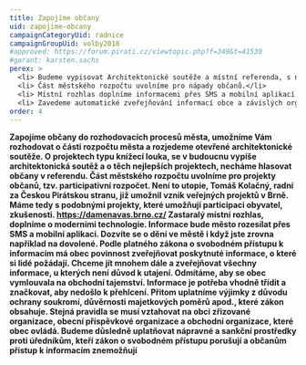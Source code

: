 ```yaml
---
title: Zapojíme občany
uid: zapojime-obcany
campaignCategoryUid: radnice
campaignGroupUid: volby2018
#approved: https://forum.pirati.cz/viewtopic.php?f=349&t=41530
#garant: karsten.sachs
perex: >
  <li> Budeme vypisovat Architektonické soutěže a místní referenda, s námi se budete moci rozhodovat sami.</li>
  <li> Část městského rozpočtu uvolníme pro nápady občanů.</li>
  <li> Místní rozhlas doplníme informacemi přes SMS a mobilní aplikací.</li>
  <li> Zavedeme automatické zveřejňování informací obce a závislých organizací.</li>
order: 4
---
```


**Zapojíme občany do rozhodovacích procesů města, umožníme Vám rozhodovat o části rozpočtu města a rozjedeme otevřené architektonické soutěže.  O projektech typu knížecí louka, se v budoucnu vypíše architektonická soutěž a o těch nejlepších projektech, necháme hlasovat občany v referendu.  Část městského rozpočtu uvolníme pro projekty občanů, tzv. participativní rozpočet. Není to utopie, Tomáš Kolačný, radní za Českou Pirátskou stranu, již umožnil vznik veřejných projektů v Brně. Máme tedy s podobnými projekty, které umožňují participaci obyvatel, zkušenosti.  https://damenavas.brno.cz/ Zastaralý místní rozhlas, doplníme o moderními technologie. Informace bude město rozesílat přes SMS a mobilní aplikaci. Dozvíte se o dění ve městě i když jste zrovna například na dovolené.
Podle platného zákona o svobodném přístupu k informacím má obec povinnost zveřejňovat poskytnuté informace, o které si lidé požádají. Chceme jít mnohem dále a zveřejňovat všechny informace, u kterých není důvod k utajení.  Odmítáme, aby se obec vymlouvala na obchodní tajemství.  Informace je potřeba vhodně třídit a značkovat, aby nedošlo k přehlcení. Přitom uplatníme výjimky z důvodu ochrany soukromí, důvěrnosti majetkových poměrů apod., které zákon obsahuje.  Stejná pravidla se musí vztahovat na obcí zřizované organizace, obecní příspěvkové organizace a obchodní organizace, které obec ovládá. Budeme důsledně uplatňovat nápravné a sankční prostředky proti úředníkům, kteří zákon o svobodném přístupu porušují a občanům přístup k informacím znemožňují**
